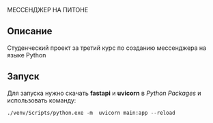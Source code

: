 МЕССЕНДЖЕР НА ПИТОНЕ


## Описание
Студенческий проект за третий курс по созданию мессенджера на языке Python
## Запуск
Для запуска нужно скачать **fastapi** и **uvicorn** в _Python Packages_ и использовать команду:

 `./venv/Scripts/python.exe -m  uvicorn main:app --reload`

